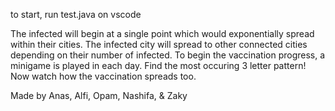 to start, run test.java on vscode

The infected will begin at a single point which would exponentially spread within their cities.
The infected city will spread to other connected cities depending on their number of infected.
To begin the vaccination progress, a minigame is played in each day. Find the most occuring 3 letter pattern!
Now watch how the vaccination spreads too.

Made by Anas, Alfi, Opam, Nashifa, & Zaky

